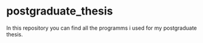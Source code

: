 # postgraduate_thesis
In this repository you can find all the programms i used for my postgraduate thesis.
